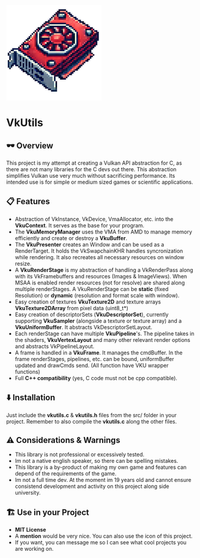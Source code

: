 ![Logo](run/resources/icon_medium.png)
# VkUtils
## 🕶️ Overview
This project is my attempt at creating a Vulkan API abstraction for C, as there are not many libraries for the C devs out there. This abstraction simplifies Vulkan use very much without sacrificing performance. Its intended use is for simple or medium sized games or scientific applications.

## 📋 Features
- Abstraction of VkInstance, VkDevice, VmaAllocator, etc. into the **VkuContext**. It serves as the base for your program.
- The **VkuMemoryManager** uses the VMA from AMD to manage memory efficiently and create or destroy a **VkuBuffer**.
- The **VkuPresenter** creates an Window and can be used as a RenderTarget. It holds the VkSwapchainKHR handles syncronization while rendering. It also recreates all necessary resources on window resize.
- A **VkuRenderStage** is my abstraction of handling a VkRenderPass along with its VkFramebuffers and resources (Images & ImageViews). When MSAA is enabled render resources (not for resolve) are shared along multiple renderStages. A VkuRenderStage can be **static** (fixed Resolution) or **dynamic** (resolution and format scale with window).
- Easy creation of textures **VkuTexture2D** and texture arrays **VkuTexture2DArray** from pixel data (uint8_t*)
- Easy creation of descriptorSets (**VkuDescriptorSet**), currently supporting **VkuSampler** (alongside a texture or texture array) and a **VkuUniformBuffer**. It abstracts VkDescriptorSetLayout.
- Each renderStage can have multiple **VkuPipeline**'s. The pipeline takes in the shaders, **VkuVertexLayout** and many other relevant render options and abstracts VkPipelineLayout. 
- A frame is handled in a **VkuFrame**. It manages the cmdBuffer. In the frame renderStages, pipelines, etc. can be bound, uniformBuffer updated and drawCmds send. (All function have VKU wrapper functions)
- Full **C++ compatibility** (yes, C code must not be cpp compatible).

## ⬇️ Installation
Just include the **vkutils.c** & **vkutils.h** files from the src/ folder in your project. Remember to also compile the **vkutils.c** along the other files.

## ⚠️ Considerations & Warnings
- This library is not professional or excessively tested.
- Im not a native english speaker, so there can be spelling mistakes.
- This library is a by-product of making my own game and features can depend of the requirements of the game.
- Im not a full time dev. At the moment im 19 years old and cannot ensure consistend development and activity on this project along side university.

## 🏗️ Use in your Project
- **MIT License**
- A **mention** would be very nice. You can also use the icon of this project.
- If you want, you can message me so I can see what cool projects you are working on.